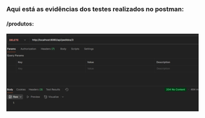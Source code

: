### Aqui está as evidências dos testes realizados no postman:

#### /produtos:

![getpedidos](docs\imagens\deletePedido.png)
